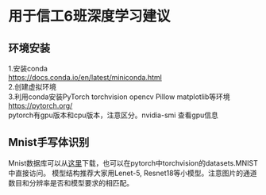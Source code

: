 # 用于信工6班深度学习建议

## 环境安装
1.安装conda   
https://docs.conda.io/en/latest/miniconda.html  
2.创建虚拟环境   
3.利用conda安装PyTorch torchvision opencv Pillow matplotlib等环境  
https://pytorch.org/  
pytorch有gpu版本和cpu版本，注意区分。nvidia-smi 查看gpu信息  

## Mnist手写体识别
Mnist数据库可以从[这里](http://yann.lecun.com/exdb/mnist/)下载，也可以在pytorch中torchvision的datasets.MNIST中直接访问。
模型结构推荐大家用Lenet-5, Resnet18等小模型。注意图片的通道数目和分辨率是否和模型要求的相匹配。

